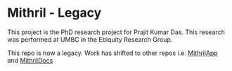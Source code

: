 Mithril - Legacy
================
This project is the PhD research project for Prajit Kumar Das.
This research was performed at UMBC in the Ebiquity Research Group.

This repo is now a legacy. Work has shifted to other repos i.e. [MithrilApp](https://github.com/Ebiquity/MithrilApp) and [MithrilDocs](https://github.com/Ebiquity/MithrilDocs)
